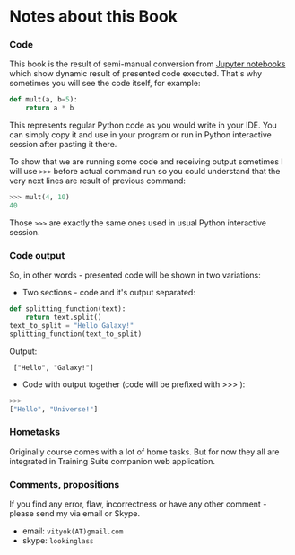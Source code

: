 # Notes about this Book

### Code

This book is the result of semi-manual conversion from [Jupyter notebooks](http://jupyter.org/) which show dynamic result of presented code executed. That's why sometimes you will see the code itself, for example:

```py
def mult(a, b=5): 
    return a * b
```

This represents regular Python code as you would write in your IDE. You can simply copy it and use in your program or run in Python interactive session after pasting it there.

To show that we are running some code and receiving output sometimes I will use `>>>` before actual command run so you could understand that the very next lines are result of previous command:

```py
>>> mult(4, 10)
40
```

Those `>>>` are exactly the same ones used in usual Python interactive session.

### Code output
So, in other words - presented code will be shown in two variations:

* Two sections - code and it's output separated:

```python
def splitting_function(text):
    return text.split()
text_to_split = "Hello Galaxy!"
splitting_function(text_to_split)
```
Output:

     ["Hello", "Galaxy!"]

* Code with output together \(code will be prefixed with &gt;&gt;&gt; \):

```python
>>> 
["Hello", "Universe!"]
```

### Hometasks

Originally course comes with a lot of home tasks. But for now they all are integrated in Training Suite companion web application. 

### Comments, propositions

If you find any error, flaw, incorrectness or have any other comment - please send my via email or Skype.

* email: `vityok(AT)gmail.com`
* skype: `lookinglass`
